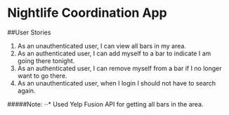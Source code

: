 # Nightlife Coordination App

##User Stories
1. As an unauthenticated user, I can view all bars in my area.
2. As an authenticated user, I can add myself to a bar to indicate I am going there tonight.
3.  As an authenticated user, I can remove myself from a bar if I no longer want to go there.
4. As an unauthenticated user, when I login I should not have to search again.

#####Note:
⋅⋅* Used Yelp Fusion API for getting all bars in the area.